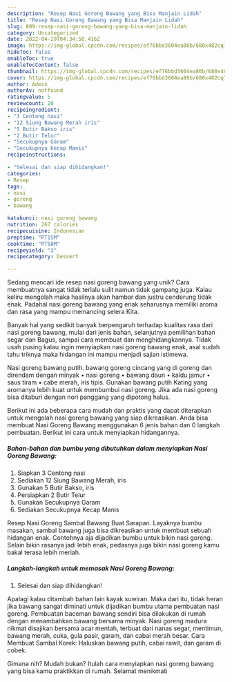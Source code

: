 ```yaml
---
description: "Resep Nasi Goreng Bawang yang Bisa Manjain Lidah"
title: "Resep Nasi Goreng Bawang yang Bisa Manjain Lidah"
slug: 809-resep-nasi-goreng-bawang-yang-bisa-manjain-lidah
category: Uncategorized
date: 2022-04-29T04:34:50.416Z
image: https://img-global.cpcdn.com/recipes/ef76bbd3604ea86b/680x482cq70/nasi-goreng-bawang-foto-resep-utama.jpg
hideToc: false
enableToc: true
enableTocContent: false
thumbnail: https://img-global.cpcdn.com/recipes/ef76bbd3604ea86b/680x482cq70/nasi-goreng-bawang-foto-resep-utama.jpg
cover: https://img-global.cpcdn.com/recipes/ef76bbd3604ea86b/680x482cq70/nasi-goreng-bawang-foto-resep-utama.jpg
author: Admin
authorAv: notfound
ratingvalue: 5
reviewcount: 20
recipeingredient:
- "3 Centong nasi"
- "12 Siung Bawang Merah iris"
- "5 Butir Bakso iris"
- "2 Butir Telur"
- "Secukupnya Garam"
- "Secukupnya Kecap Manis"
recipeinstructions:

- "Selesai dan siap dihidangkan!"
categories:
- Resep
tags:
- nasi
- goreng
- bawang

katakunci: nasi goreng bawang 
nutrition: 267 calories
recipecuisine: Indonesian
preptime: "PT15M"
cooktime: "PT58M"
recipeyield: "3"
recipecategory: Dessert

---
```





Sedang mencari ide resep nasi goreng bawang yang unik? Cara membuatnya sangat tidak terlalu sulit namun tidak gampang juga. Kalau keliru mengolah maka hasilnya akan hambar dan justru cenderung tidak enak. Padahal nasi goreng bawang yang enak seharusnya memiliki aroma dan rasa yang mampu memancing selera Kita.





Banyak hal yang sedikit banyak berpengaruh terhadap kualitas rasa dari nasi goreng bawang, mulai dari jenis bahan, selanjutnya pemilihan bahan segar dan Bagus, sampai cara membuat dan menghidangkannya. Tidak usah pusing kalau ingin menyiapkan nasi goreng bawang enak,      asal sudah tahu triknya maka hidangan ini mampu menjadi sajian istimewa.














Nasi goreng bawang putih. bawang goreng cincang yang di goreng dan direndam dengan minyak • nasi goreng • bawang daun • kaldu jamur • saus tiram • cabe merah, iris tipis. Gunakan bawang putih Kating yang aromanya lebih kuat untuk membumbui nasi goreng. Jika ada nasi goreng bisa ditaburi dengan nori panggang yang dipotong halus.






Berikut ini ada beberapa cara mudah dan praktis yang dapat diterapkan untuk mengolah nasi goreng bawang yang siap dikreasikan. Anda bisa membuat Nasi Goreng Bawang menggunakan 6 jenis bahan dan 0 langkah pembuatan. Berikut ini cara untuk menyiapkan hidangannya.

<!--inarticleads1-->

##### Bahan-bahan dan bumbu yang dibutuhkan dalam menyiapkan Nasi Goreng Bawang:

1. Siapkan 3 Centong nasi
1. Sediakan 12 Siung Bawang Merah, iris
1. Gunakan 5 Butir Bakso, iris
1. Persiapkan 2 Butir Telur
1. Gunakan Secukupnya Garam
1. Sediakan Secukupnya Kecap Manis


Resep Nasi Goreng Sambal Bawang Buat Sarapan. Layaknya bumbu masakan, sambal bawang juga bisa dikreasikan untuk membuat sebuah hidangan enak. Contohnya aja dijadikan bumbu untuk bikin nasi goreng. Selain bikin rasanya jadi lebih enak, pedasnya juga bikin nasi goreng kamu bakal terasa lebih meriah. 

<!--inarticleads2-->

##### Langkah-langkah untuk memasak Nasi Goreng Bawang:


1. Selesai dan siap dihidangkan!

Apalagi kalau ditambah bahan lain kayak suwiran. Maka dari itu, tidak heran jika bawang sangat diminati untuk dijadikan bumbu utama pembuatan nasi goreng. Pembuatan baceman bawang sendiri bisa dilakukan di rumah dengan menambahkan bawang bersama minyak. Nasi goreng madura nikmat disajikan bersama acar mentah, terbuat dari nanas segar, mentimun, bawang merah, cuka, gula pasir, garam, dan cabai merah besar. Cara Membuat Sambal Korek: Haluskan bawang putih, cabai rawit, dan garam di cobek. 

Gimana nih? Mudah bukan? Itulah cara menyiapkan nasi goreng bawang yang bisa kamu praktikkan di rumah. Selamat menikmati
